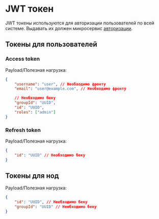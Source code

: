 # JWT токен

JWT токены используются для авторизации пользователей по всей системе. Выдавать их должен микросервис [авторизации](../units/cloud-auth.md).

## Токены для пользователей

### Access token

Payload/Полезная нагрузка:

```json
{
    "username": "user", // Необходимо фронту
    "email": "user@example.com", // Необходимо фронту

    // Необходимо беку
    "groupId": "UUID",
    "id": "UUID",
    "roles": ["admin"]
}
```

### Refresh token

Payload/Полезная нагрузка:

```json
{
    "id": "UUID" // Необходимо беку
}
```

## Токены для нод

Payload/Полезная нагрузка:

```json
{
    "id": "UUID", // Необходимо беку
    "groupId": "UUID" // Необходимо беку
}
```
